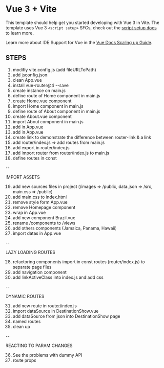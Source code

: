 # Vue 3 + Vite

This template should help get you started developing with Vue 3 in Vite. The template uses Vue 3 `<script setup>` SFCs, check out the [script setup docs](https://v3.vuejs.org/api/sfc-script-setup.html#sfc-script-setup) to learn more.

Learn more about IDE Support for Vue in the [Vue Docs Scaling up Guide](https://vuejs.org/guide/scaling-up/tooling.html#ide-support).


## STEPS ##
1. modifiy vite.config.js (add fileURLToPath)
2. add jsconfig.json
3. clean App.vue
4. install vue-router@4 --save
5. create instance on main.js
6. define route of Home component in main.js
7. create Home.vue component
8. import Home component in main.js
9. define route of About component in main.js
10. create About.vue component
11. import About component in main.js
12. add <router-view> in App.vue
13. add <router-link> in App.vue
14. create <a> link to demonstrate the difference between router-link & a link
15. add router/index.js => add routes from main.js
16. add export in router/index.js
17. add import router from router/index.js to main.js
18. define routes in const

--

IMPORT ASSETS

19. add new sources files in project (/images => /public, data.json => /src, main.css => /public)
20. add main.css to index.html
21. remove style form App.vue
22. remove Homepage component
23. wrap <router-view> in App.vue
24. add new component Brazil.vue
25. rename /components to /views
26. add others components (Jamaica, Panama, Hawaii)
27. import datas in App.vue

-- 

LAZY LOADING ROUTES

28. refactoring components import in const routes (router/index.js) to separate page files
29. add navigation component
30. add linkActiveClass into index.js and add css

--

DYNAMIC ROUTES

31. add new route in router/index.js
32. import dataSource in DestinationShow.vue
33. add dataSource from json into DestinationShow page
34. named routes
35. clean up

-- 

REACTING TO PARAM CHANGES

36. See the problems with dummy API
37. route props
